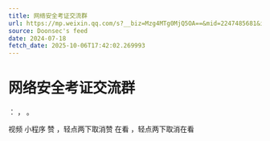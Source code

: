```yaml
---
title: 网络安全考证交流群
url: https://mp.weixin.qq.com/s?__biz=Mzg4MTg0MjQ5OA==&mid=2247485681&idx=2&sn=bc69a87cc02da8826ea4dd22455d50f9
source: Doonsec's feed
date: 2024-07-18
fetch_date: 2025-10-06T17:42:02.269993
---
```


# 网络安全考证交流群

：
，
。

视频
小程序
赞
，轻点两下取消赞
在看
，轻点两下取消在看